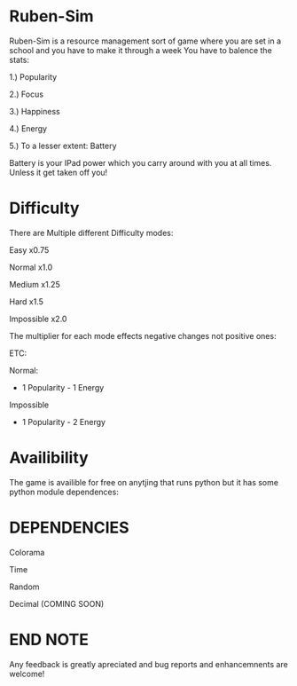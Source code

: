 # Ruben-Sim


Ruben-Sim is a resource management sort of game where you are set in a school and you have to make it through a week
You have to balence the stats:


  1.) Popularity
  
  2.) Focus
  
  3.) Happiness
  
  4.) Energy
  
  5.) To a lesser extent: Battery
  
  Battery is your IPad power which you carry around with you at all times. Unless it get taken off you!


# Difficulty


There are Multiple different Difficulty modes:

Easy x0.75

Normal x1.0

Medium x1.25

Hard x1.5

Impossible x2.0


The multiplier for each mode effects negative changes not positive ones:

ETC:

Normal:

+ 1 Popularity    - 1 Energy

Impossible

+ 1 Popularity    - 2 Energy


# Availibility


The game is availible for free on anytjing that runs python but it has some python module dependences:


# DEPENDENCIES


Colorama

Time

Random

Decimal (COMING SOON)


# END NOTE


Any feedback is greatly apreciated and bug reports and enhancemnents are welcome!

